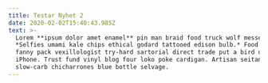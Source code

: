 ```yaml
---
title: Testar Nyhet 2
date: 2020-02-02T15:40:43.985Z
text: >-
  Lorem **ipsum dolor amet enamel** pin man braid food truck wolf messenger bag.
  *Selfies umami kale chips ethical godard tattooed edison bulb.* Food truck
  fanny pack vexillologist try-hard sartorial direct trade put a bird on it
  iPhone. Trust fund vinyl blog four loko poke cardigan. Artisan seitan
  slow-carb chicharrones blue bottle selvage.
---
```


